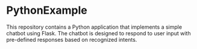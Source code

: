 # PythonExample
This repository contains a Python application that implements a simple chatbot using Flask. The chatbot is designed to respond to user input with pre-defined responses based on recognized intents.

